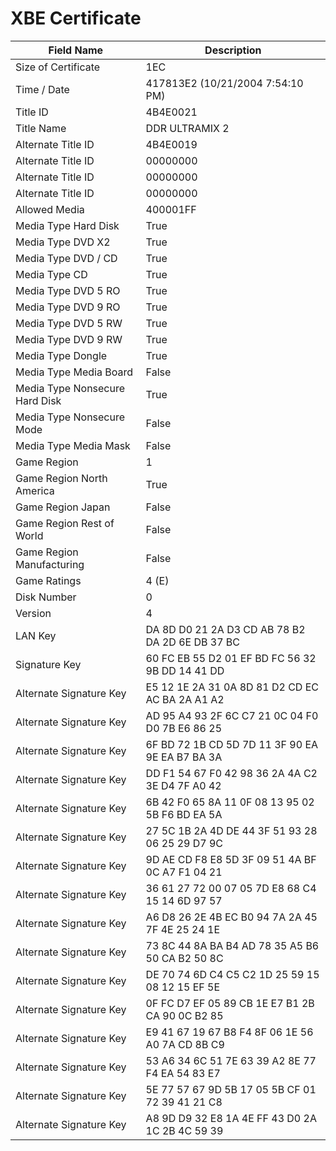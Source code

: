 # XBE Certificate

| Field Name | Description |
|---|---|
| Size of Certificate | 1EC |
| Time / Date | 417813E2 (10/21/2004 7:54:10 PM) |
| Title ID | 4B4E0021 |
| Title Name | DDR ULTRAMIX 2 |
| Alternate Title ID | 4B4E0019 |
| Alternate Title ID | 00000000 |
| Alternate Title ID | 00000000 |
| Alternate Title ID | 00000000 |
| Allowed Media | 400001FF |
| Media Type Hard Disk | True |
| Media Type DVD X2 | True |
| Media Type DVD / CD | True |
| Media Type CD | True |
| Media Type DVD 5 RO | True |
| Media Type DVD 9 RO | True |
| Media Type DVD 5 RW | True |
| Media Type DVD 9 RW | True |
| Media Type Dongle | True |
| Media Type Media Board | False |
| Media Type Nonsecure Hard Disk | True |
| Media Type Nonsecure Mode | False |
| Media Type Media Mask | False |
| Game Region | 1 |
| Game Region North America | True |
| Game Region Japan | False |
| Game Region Rest of World | False |
| Game Region Manufacturing | False |
| Game Ratings | 4 (E) |
| Disk Number | 0 |
| Version | 4 |
| LAN Key | DA 8D D0 21 2A D3 CD AB 78 B2 DA 2D 6E DB 37 BC |
| Signature Key | 60 FC EB 55 D2 01 EF BD FC 56 32 9B DD 14 41 DD |
| Alternate Signature Key | E5 12 1E 2A 31 0A 8D 81 D2 CD EC AC BA 2A A1 A2 |
| Alternate Signature Key | AD 95 A4 93 2F 6C C7 21 0C 04 F0 D0 7B E6 86 25 |
| Alternate Signature Key | 6F BD 72 1B CD 5D 7D 11 3F 90 EA 9E EA B7 BA 3A |
| Alternate Signature Key | DD F1 54 67 F0 42 98 36 2A 4A C2 3E D4 7F A0 42 |
| Alternate Signature Key | 6B 42 F0 65 8A 11 0F 08 13 95 02 5B F6 BD EA 5A |
| Alternate Signature Key | 27 5C 1B 2A 4D DE 44 3F 51 93 28 06 25 29 D7 9C |
| Alternate Signature Key | 9D AE CD F8 E8 5D 3F 09 51 4A BF 0C A7 F1 04 21 |
| Alternate Signature Key | 36 61 27 72 00 07 05 7D E8 68 C4 15 14 6D 97 57 |
| Alternate Signature Key | A6 D8 26 2E 4B EC B0 94 7A 2A 45 7F 4E 25 24 1E |
| Alternate Signature Key | 73 8C 44 8A BA B4 AD 78 35 A5 B6 50 CA B2 50 8C |
| Alternate Signature Key | DE 70 74 6D C4 C5 C2 1D 25 59 15 08 12 15 EF 5E |
| Alternate Signature Key | 0F FC D7 EF 05 89 CB 1E E7 B1 2B CA 90 0C B2 85 |
| Alternate Signature Key | E9 41 67 19 67 B8 F4 8F 06 1E 56 A0 7A CD 8B C9 |
| Alternate Signature Key | 53 A6 34 6C 51 7E 63 39 A2 8E 77 F4 EA 54 83 E7 |
| Alternate Signature Key | 5E 77 57 67 9D 5B 17 05 5B CF 01 72 39 41 21 C8 |
| Alternate Signature Key | A8 9D D9 32 E8 1A 4E FF 43 D0 2A 1C 2B 4C 59 39 |
